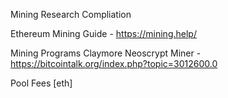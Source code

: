 Mining Research Compliation

Ethereum Mining Guide - https://mining.help/

Mining Programs
Claymore Neoscrypt Miner - https://bitcointalk.org/index.php?topic=3012600.0

Pool Fees
[eth]
